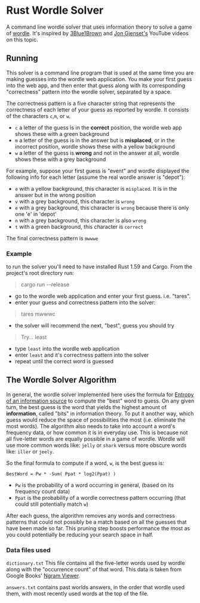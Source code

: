 # Rust Wordle Solver
A command line wordle solver that uses information theory to solve a game of [wordle](https://www.nytimes.com/games/wordle/index.html). 
It's inspired by [3Blue1Brown](https://www.youtube.com/watch?v=v68zYyaEmEA) and
[Jon Gjenset's](https://www.youtube.com/watch?v=doFowk4xj7Q) YouTube videos on this topic.

## Running
This solver is a command line program that is used at the same time you are making guesses into the wordle web application.
You make your first guess into the web app, and then enter that guess along with its corresponding "correctness" pattern
into the wordle solver, separated by a space. 

The correctness pattern is a five character string that represents the correctness of each letter of your guess as reported by wordle.
It consists of the characters `c`,`m`, or `w`.
- `c` a letter of the guess is in the **correct** position, the wordle web app shows these with a green background
- `m` a letter of the guess is in the answer but is **misplaced**, or in the incorrect position, wordle shows these with a yellow background
- `w` a letter of the guess is **wrong** and not in the answer at all, wordle shows these with a grey background

For example, suppose your first guess is "event" and wordle displayed the following info for each letter (assume the real wordle answer is "depot"):
- `e` with a yellow background, this character is `misplaced`. It is in the answer but in the wrong position
- `v` with a grey background, this character is `wrong`
- `e` with a grey background, this character is `wrong` because there is only one 'e' in 'depot'
- `n` with a grey background, this character is also `wrong`
- `t` with a green background, this character is `correct`

The final correctness pattern is `mwwwe`

### Example
to run the solver you'll need to have installed Rust 1.59 and Cargo.
From the project's root directory run:

> cargo run --release

- go to the wordle web application and enter your first guess. i.e. "tares".
- enter your guess and correctness pattern into the solver:
> tares mwwwc

- the solver will recommend the next, "best", guess you should try
> Try... least
- type `least` into the wordle web application
- enter `least` and it's correctness pattern into the solver
- repeat until the correct word is guessed



## The Wordle Solver Algorithm
In general, the wordle solver implemented here uses the formula for
[Entropy of an information source](https://en.wikipedia.org/wiki/Information_theory#Entropy_of_an_information_source) to
compute the "best" word to guess. 
On any given turn, the best guess is the word that yields the highest amount of **information**, called "bits" in information theory.
To put it another way, which guess would reduce the space of possibilities the most (i.e. eliminate the most words).
The algorithm also needs to take into account a word's frequency data, or how common it is in everyday use. 
This is because not all five-letter words are equally possible in a game of wordle. 
Wordle will use more common words like: `jelly` or `shark` versus more obscure words like: `iller` or `jeely`.


So the final formula to compute if a word, `w`, is the best guess is: 

`BestWord = Pw * -Sum( Ppat * log2(Ppat) )`
- `Pw` is the probability of a word occurring in general, (based on its frequency count data)
- `Ppat` is the probability of a wordle correctness pattern occurring (that could still potentially match `w`)


After each guess, the algorithm removes any words and correctness patterns that could not possibly be a match based on all the guesses that
have been made so far. This pruning step boosts performance the most as you could potentially be reducing your search space in half.


### Data files used
`dictionary.txt` This file contains all the five-letter words used by wordle along with the "occurrence count" of that word.
This data is taken from Google Books' [Ngram Viewer](https://storage.googleapis.com/books/ngrams/books/datasetsv3.html).


`answers.txt` contains past worlds answers, in the order that wordle used them, with most recently used words at the top of the file.
